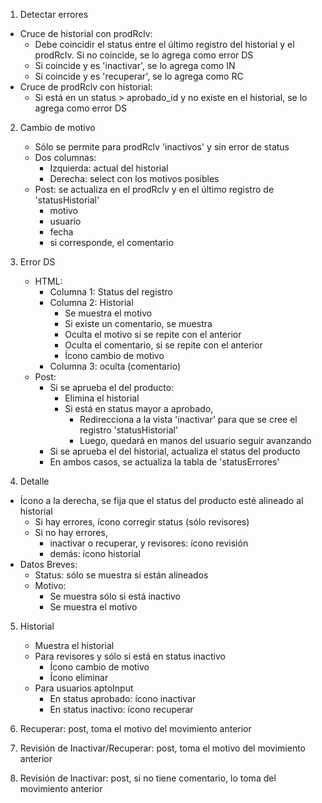1. Detectar errores
- Cruce de historial con prodRclv:
    - Debe coincidir el status entre el último registro del historial y el prodRclv. Si no coincide, se lo agrega como error DS
    - Si coincide y es 'inactivar', se lo agrega como IN
    - Si coincide y es 'recuperar', se lo agrega como RC
- Cruce de prodRclv con historial:
    - Si está en un status > aprobado_id y no existe en el historial, se lo agrega como error DS

2. Cambio de motivo
    - Sólo se permite para prodRclv 'inactivos' y sin error de status
    - Dos columnas:
        - Izquierda: actual del historial
        - Derecha: select con los motivos posibles
    - Post: se actualiza en el prodRclv y en el último registro de 'statusHistorial'
        - motivo
        - usuario
        - fecha
        - si corresponde, el comentario

3. Error DS
    - HTML:
        - Columna 1: Status del registro
        - Columna 2: Historial
            - Se muestra el motivo
            - Si existe un comentario, se muestra
            - Oculta el motivo si se repite con el anterior
            - Oculta el comentario, si se repite con el anterior
            - Ícono cambio de motivo
        - Columna 3: oculta (comentario)
    - Post:
        - Si se aprueba el del producto:
            - Elimina el historial
            - Si está en status mayor a aprobado,
                - Redirecciona a la vista 'inactivar' para que se cree el registro 'statusHistorial'
                - Luego, quedará en manos del usuario seguir avanzando
        - Si se aprueba el del historial, actualiza el status del producto
        - En ambos casos, se actualiza la tabla de 'statusErrores'

4. Detalle
- Ícono a la derecha, se fija que el status del producto esté alineado al historial
    - Si hay errores, ícono corregir status (sólo revisores)
    - Si no hay errores,
        - inactivar o recuperar, y revisores: ícono revisión
        - demás: ícono historial
- Datos Breves:
    - Status: sólo se muestra si están alineados
    - Motivo:
        - Se muestra sólo si está inactivo
        - Se muestra el motivo

5. Historial
    - Muestra el historial
    - Para revisores y sólo si está en status inactivo
        - Ícono cambio de motivo
        - Ícono eliminar
    - Para usuarios aptoInput
        - En status aprobado: ícono inactivar
        - En status inactivo: ícono recuperar

6. Recuperar: post, toma el motivo del movimiento anterior

7. Revisión de Inactivar/Recuperar: post, toma el motivo del movimiento anterior

8. Revisión de Inactivar: post, si no tiene comentario, lo toma del movimiento anterior